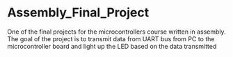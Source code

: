 # Assembly_Final_Project
One of the final projects for the microcontrollers course written in assembly. The goal of the project is to transmit data from UART bus from PC to the microcontroller board and light up the LED based on the data transmitted
